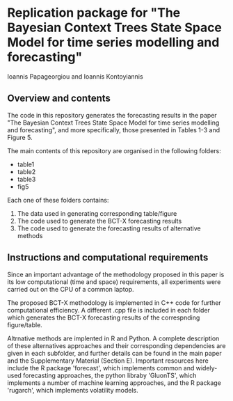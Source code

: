 # Replication package for "The Bayesian Context Trees State Space Model for time series modelling and forecasting"

Ioannis Papageorgiou and Ioannis Kontoyiannis

## Overview and contents

The code in this repository generates the forecasting results in the paper "The Bayesian Context Trees State Space Model for time series modelling and forecasting", and more specifically, those presented in Tables 1-3 and Figure 5.

The main contents of this repository are organised in the following folders:

* table1
* table2
* table3
* fig5

Each one of these folders contains: 

1) The data used in generating corresponding table/figure
2) The code used to generate the BCT-X forecasting results
3) The code used to generate the forecasting results of alternative methods

## Instructions and computational requirements

Since an important advantage of the methodology proposed in this paper is its low computational (time and space) requirements, all experiments were carried out on the CPU of a common laptop.

The proposed BCT-X methodology is implemented in C++ code for further computational efficiency. A different .cpp file is included in each folder which generates the BCT-X forecasting results of the correspnding figure/table.

Altrnative methods are implented in R and Python. A complete description of these alternatives approaches and their corresponding dependencies are given in each subfolder, and further details can be found in the main paper and the Supplementary Material (Section E). Important resources here include the R package 'forecast', which implements common and widely-used forecasting approaches, the python libraby 'GluonTS', which implements a number of machine learning approaches, and the R package 'rugarch', which implements volatility models.
